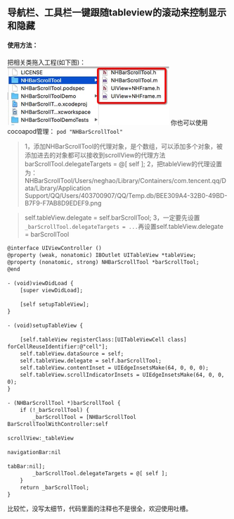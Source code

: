## 导航栏、工具栏一键跟随tableview的滚动来控制显示和隐藏

#### 使用方法：
把相关类拖入工程(如下图)：
![](https://github.com/neghao/NHBarScrollTool/blob/master/filepath.png)
你也可以使用cocoapod管理：
`pod "NHBarScrollTool"`

> 1，添加NHBarScrollTool的代理对象，是个数组，可以添加多个对象，被添加进去的对象都可以接收到scrollView的代理方法
>  barScrollTool.delegateTargets = @[ self ];
> 2，把tableView的代理设置为：NHBarScrollTool/Users/neghao/Library/Containers/com.tencent.qq/Data/Library/Application Support/QQ/Users/403700907/QQ/Temp.db/BEE309A4-32B0-49BD-B7F9-F7AB8D9EDEF9.png

>  self.tableView.delegate = self.barScrollTool;
> 3，一定要先设置`_barScrollTool.delegateTargets = ...`再设置self.tableView.delegate = barScrollTool



```
@interface UIViewController ()
@property (weak, nonatomic) IBOutlet UITableView *tableView;
@property (nonatomic, strong) NHBarScrollTool *barScrollTool;
@end

- (void)viewDidLoad {
    [super viewDidLoad];

    [self setupTableView];
}

- (void)setupTableView {

    [self.tableView registerClass:[UITableViewCell class] forCellReuseIdentifier:@"cell"];
    self.tableView.dataSource = self;
    self.tableView.delegate = self.barScrollTool;
    self.tableView.contentInset = UIEdgeInsetsMake(64, 0, 0, 0);
    self.tableView.scrollIndicatorInsets = UIEdgeInsetsMake(64, 0, 0, 0);
}

- (NHBarScrollTool *)barScrollTool {
    if (!_barScrollTool) {
        _barScrollTool = [NHBarScrollTool BarScrollToolWithController:self
                                                           scrollView:_tableView
                                                        navigationBar:nil
                                                               tabBar:nil];
        _barScrollTool.delegateTargets = @[ self ];
    }
    return _barScrollTool;
}

```


比较忙，没写太细节，代码里面的注释也不是很全，欢迎使用吐槽。


